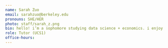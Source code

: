 ```yaml
---
name: Sarah Zuo
email: sarahzuo@berkeley.edu
pronouns: SHE/HER
photo: staff/sarah_z.png
bio: hello! i’m a sophomore studying data science + economics. i enjoy going on walks, reading, and playing the violin (sometimes). super excited for another semester of data 8! :)
role: Tutor (UCS1)
office-hours: 
---
```

